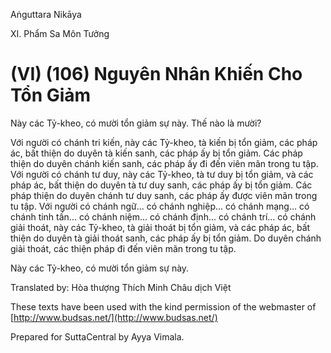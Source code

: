  

Aṅguttara Nikāya

XI. Phẩm Sa Môn Tưởng

# (VI) (106) Nguyên Nhân Khiến Cho Tổn Giảm

Này các Tỷ-kheo, có mười tổn giảm sự này. Thế nào là mười?

Với người có chánh tri kiến, này các Tỷ-kheo, tà kiến bị tổn giảm, các pháp ác, bất thiện do duyên tà kiến sanh, các pháp ấy bị tổn giảm. Các pháp thiện do duyên chánh kiến sanh, các pháp ấy đi đến viên mãn trong tu tập. Với người có chánh tư duy, này các Tỷ-kheo, tà tư duy bị tổn giảm, và các pháp ác, bất thiện do duyên tà tư duy sanh, các pháp ấy bị tổn giảm. Các pháp thiện do duyên chánh tư duy sanh, các pháp ấy được viên mãn trong tu tập. Với người có chánh ngữ... có chánh nghiệp... có chánh mạng... có chánh tinh tấn... có chánh niệm... có chánh định... có chánh trí... có chánh giải thoát, này các Tỷ-kheo, tà giải thoát bị tổn giảm, và các pháp ác, bất thiện do duyên tà giải thoát sanh, các pháp ấy bị tổn giảm. Do duyên chánh giải thoát, các thiện pháp đi đến viên mãn trong tu tập.

Này các Tỷ-kheo, có mười tổn giảm sự này.

Translated by: Hòa thượng Thích Minh Châu dịch Việt

These texts have been used with the kind permission of the webmaster of [http://www.budsas.net/](http://www.budsas.net/)

Prepared for SuttaCentral by Ayya Vimala.
